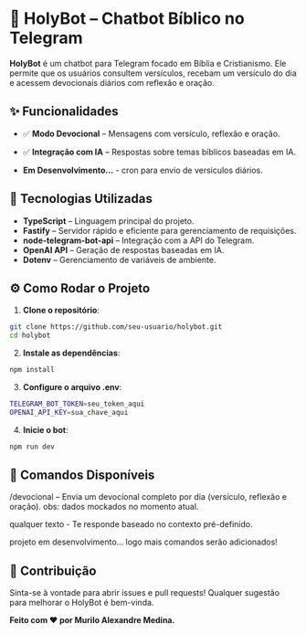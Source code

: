 # 📖 HolyBot – Chatbot Bíblico no Telegram

**HolyBot** é um chatbot para Telegram focado em Bíblia e Cristianismo. Ele permite que os usuários consultem versículos, recebam um versículo do dia e acessem devocionais diários com reflexão e oração.

## ✨ Funcionalidades

- ✅ **Modo Devocional** – Mensagens com versículo, reflexão e oração.
- ✅ **Integração com IA** – Respostas sobre temas bíblicos baseadas em IA.

- **Em Desenvolvimento...** - cron para envio de versiculos diários.

## 🚀 Tecnologias Utilizadas

- **TypeScript** – Linguagem principal do projeto.
- **Fastify** – Servidor rápido e eficiente para gerenciamento de requisições.
- **node-telegram-bot-api** – Integração com a API do Telegram.
- **OpenAI API** – Geração de respostas baseadas em IA.
- **Dotenv** – Gerenciamento de variáveis de ambiente.



## ⚙ Como Rodar o Projeto

1. **Clone o repositório**:

```bash
git clone https://github.com/seu-usuario/holybot.git
cd holybot
```

2. **Instale as dependências**:

```bash
npm install
```

3. **Configure o arquivo .env**:

```bash
TELEGRAM_BOT_TOKEN=seu_token_aqui
OPENAI_API_KEY=sua_chave_aqui
```

4. **Inicie o bot**:

```bash
npm run dev
```

## 📌 Comandos Disponíveis

/devocional – Envia um devocional completo por dia (versículo, reflexão e oração).   obs: dados mockados no momento atual.

qualquer texto - Te responde baseado no contexto pré-definido.

projeto em desenvolvimento... logo mais comandos serão adicionados!

## 🤝 Contribuição

Sinta-se à vontade para abrir issues e pull requests! Qualquer sugestão para melhorar o HolyBot é bem-vinda.

**Feito com ❤️ por Murilo Alexandre Medina.**